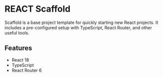 # REACT Scaffold

Scaffold is a base project template for quickly starting new React projects. It includes a pre-configured setup with TypeScript, React Router, and other useful tools.

## Features

- React 18
- TypeScript
- React Router 6
